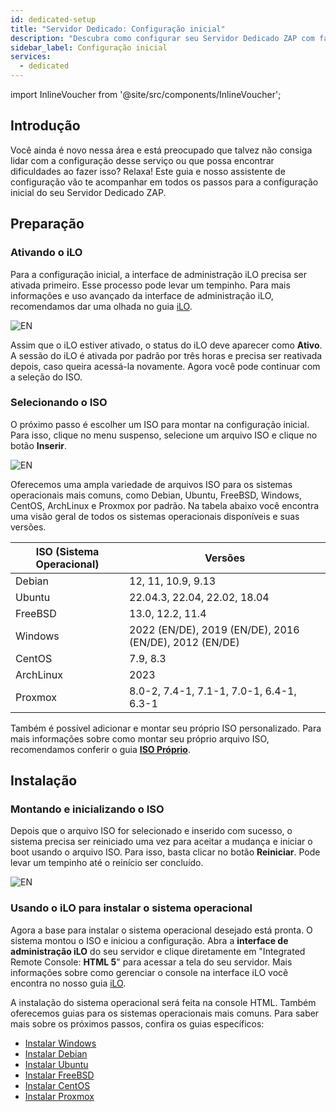 ```yaml
---
id: dedicated-setup
title: "Servidor Dedicado: Configuração inicial"
description: "Descubra como configurar seu Servidor Dedicado ZAP com facilidade e acesse uma variedade de sistemas operacionais → Saiba mais agora"
sidebar_label: Configuração inicial
services:
  - dedicated
---
```


import InlineVoucher from '@site/src/components/InlineVoucher';

## Introdução
Você ainda é novo nessa área e está preocupado que talvez não consiga lidar com a configuração desse serviço ou que possa encontrar dificuldades ao fazer isso? Relaxa! Este guia e nosso assistente de configuração vão te acompanhar em todos os passos para a configuração inicial do seu Servidor Dedicado ZAP.

<InlineVoucher />

## Preparação

### Ativando o iLO
Para a configuração inicial, a interface de administração iLO precisa ser ativada primeiro. Esse processo pode levar um tempinho. Para mais informações e uso avançado da interface de administração iLO, recomendamos dar uma olhada no guia [iLO](dedicated-ilo.md).

![EN](https://screensaver01.zap-hosting.com/index.php/s/xmAFAt4CXTt7b7c/preview)

Assim que o iLO estiver ativado, o status do iLO deve aparecer como **Ativo**. A sessão do iLO é ativada por padrão por três horas e precisa ser reativada depois, caso queira acessá-la novamente. Agora você pode continuar com a seleção do ISO.

### Selecionando o ISO

O próximo passo é escolher um ISO para montar na configuração inicial. Para isso, clique no menu suspenso, selecione um arquivo ISO e clique no botão **Inserir**.

![EN](https://screensaver01.zap-hosting.com/index.php/s/SfMfrWHpjAGeMgo/preview)

Oferecemos uma ampla variedade de arquivos ISO para os sistemas operacionais mais comuns, como Debian, Ubuntu, FreeBSD, Windows, CentOS, ArchLinux e Proxmox por padrão. Na tabela abaixo você encontra uma visão geral de todos os sistemas operacionais disponíveis e suas versões.

| ISO (Sistema Operacional) | Versões                                               |
| ------------------------- | ----------------------------------------------------- |
| Debian                    | 12, 11, 10.9, 9.13                                    |
| Ubuntu                    | 22.04.3, 22.04, 22.02, 18.04                          |
| FreeBSD                   | 13.0, 12.2, 11.4                                      |
| Windows                   | 2022 (EN/DE), 2019 (EN/DE), 2016 (EN/DE), 2012 (EN/DE) |
| CentOS                    | 7.9, 8.3                                              |
| ArchLinux                 | 2023                                                  |
| Proxmox                   | 8.0-2, 7.4-1, 7.1-1, 7.0-1, 6.4-1, 6.3-1              |

Também é possível adicionar e montar seu próprio ISO personalizado. Para mais informações sobre como montar seu próprio arquivo ISO, recomendamos conferir o guia **[ISO Próprio](dedicated-iso.md)**.

## Instalação

### Montando e inicializando o ISO

Depois que o arquivo ISO for selecionado e inserido com sucesso, o sistema precisa ser reiniciado uma vez para aceitar a mudança e iniciar o boot usando o arquivo ISO. Para isso, basta clicar no botão **Reiniciar**. Pode levar um tempinho até o reinício ser concluído.

![EN](https://screensaver01.zap-hosting.com/index.php/s/zPQagx6yD5nCM7L/preview)

### Usando o iLO para instalar o sistema operacional

Agora a base para instalar o sistema operacional desejado está pronta. O sistema montou o ISO e iniciou a configuração. Abra a **interface de administração iLO** do seu servidor e clique diretamente em "Integrated Remote Console: **HTML 5**" para acessar a tela do seu servidor. Mais informações sobre como gerenciar o console na interface iLO você encontra no nosso guia [iLO](dedicated-ilo.md).

A instalação do sistema operacional será feita na console HTML. Também oferecemos guias para os sistemas operacionais mais comuns. Para saber mais sobre os próximos passos, confira os guias específicos:

- [Instalar Windows](dedicated-windows.md)
- [Instalar Debian](dedicated-linux-debian.md)
- [Instalar Ubuntu](dedicated-linux-ubuntu.md)
- [Instalar FreeBSD](dedicated-freebsd.md)
- [Instalar CentOS](dedicated-centos.md)
- [Instalar Proxmox](dedicated-proxmox.md)

<InlineVoucher />